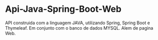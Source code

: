 # Api-Java-Spring-Boot-Web
 API construida com a linguagem JAVA, utilizando Spring, Spring Boot e Thymeleaf. Em conjunto com o banco de dados MYSQL. Alem de pagina Web.
